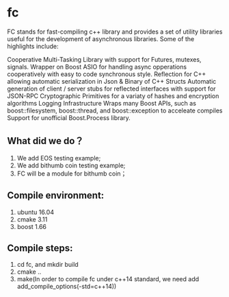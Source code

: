 # fc
FC stands for fast-compiling c++ library and provides a set of utility libraries useful for the development of asynchronous libraries. Some of the highlights include:

Cooperative Multi-Tasking Library with support for Futures, mutexes, signals.
Wrapper on Boost ASIO for handling async opperations cooperatively with easy to code synchronous style.
Reflection for C++ allowing automatic serialization in Json & Binary of C++ Structs
Automatic generation of client / server stubs for reflected interfaces with support for JSON-RPC
Cryptographic Primitives for a variaty of hashes and encryption algorithms
Logging Infrastructure
Wraps many Boost APIs, such as boost::filesystem, boost::thread, and boost::exception to acceleate compiles
Support for unofficial Boost.Process library.

## What did we do？
1. We add EOS testing example;
2. We add bithumb coin testing example;
3. FC will be a module for bithumb coin；

## Compile environment:
1. ubuntu 16.04
2. cmake 3.11
3. boost 1.66


## Compile steps:
1. cd fc, and mkdir build
2. cmake ..
3. make(In order to compile fc under c++14 standard, we need add add_compile_options(-std=c++14))

